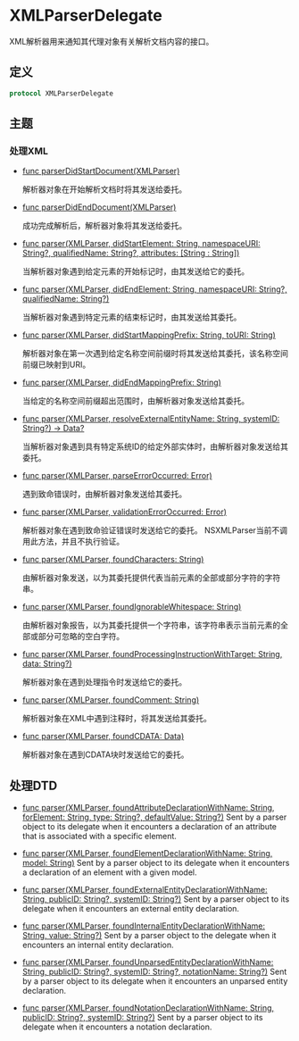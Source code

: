 # XMLParserDelegate

XML解析器用来通知其代理对象有关解析文档内容的接口。

## 定义

```swift
protocol XMLParserDelegate
```

## 主题

### 处理XML

* [func parserDidStartDocument(XMLParser)]()

    解析器对象在开始解析文档时将其发送给委托。

* [func parserDidEndDocument(XMLParser)]()

    成功完成解析后，解析器对象将其发送给委托。

* [func parser(XMLParser, didStartElement: String, namespaceURI: String?, qualifiedName: String?, attributes: [String : String])]()

    当解析器对象遇到给定元素的开始标记时，由其发送给它的委托。

* [func parser(XMLParser, didEndElement: String, namespaceURI: String?, qualifiedName: String?)]()

    当解析器对象遇到特定元素的结束标记时，由其发送给其委托。

* [func parser(XMLParser, didStartMappingPrefix: String, toURI: String)]()

    解析器对象在第一次遇到给定名称空间前缀时将其发送给其委托，该名称空间前缀已映射到URI。

* [func parser(XMLParser, didEndMappingPrefix: String)]()

    当给定的名称空间前缀超出范围时，由解析器对象发送给其委托。

* [func parser(XMLParser, resolveExternalEntityName: String, systemID: String?) -> Data?]()

    当解析器对象遇到具有特定系统ID的给定外部实体时，由解析器对象发送给其委托。

* [func parser(XMLParser, parseErrorOccurred: Error)]()

    遇到致命错误时，由解析器对象发送给其委托。

* [func parser(XMLParser, validationErrorOccurred: Error)]()

    解析器对象在遇到致命验证错误时发送给它的委托。 NSXMLParser当前不调用此方法，并且不执行验证。

* [func parser(XMLParser, foundCharacters: String)]()

    由解析器对象发送，以为其委托提供代表当前元素的全部或部分字符的字符串。

* [func parser(XMLParser, foundIgnorableWhitespace: String)]()

    由解析器对象报告，以为其委托提供一个字符串，该字符串表示当前元素的全部或部分可忽略的空白字符。

* [func parser(XMLParser, foundProcessingInstructionWithTarget: String, data: String?)]()

    解析器对象在遇到处理指令时发送给它的委托。

* [func parser(XMLParser, foundComment: String)]()

    解析器对象在XML中遇到注释时，将其发送给其委托。

* [func parser(XMLParser, foundCDATA: Data)]()

    解析器对象在遇到CDATA块时发送给它的委托。

## 处理DTD

* [func parser(XMLParser, foundAttributeDeclarationWithName: String, forElement: String, type: String?, defaultValue: String?)]()
Sent by a parser object to its delegate when it encounters a declaration of an attribute that is associated with a specific element.

* [func parser(XMLParser, foundElementDeclarationWithName: String, model: String)]()
Sent by a parser object to its delegate when it encounters a declaration of an element with a given model.

* [func parser(XMLParser, foundExternalEntityDeclarationWithName: String, publicID: String?, systemID: String?)]()
Sent by a parser object to its delegate when it encounters an external entity declaration.

* [func parser(XMLParser, foundInternalEntityDeclarationWithName: String, value: String?)]()
Sent by a parser object to the delegate when it encounters an internal entity declaration.

* [func parser(XMLParser, foundUnparsedEntityDeclarationWithName: String, publicID: String?, systemID: String?, notationName: String?)]()
Sent by a parser object to its delegate when it encounters an unparsed entity declaration.

* [func parser(XMLParser, foundNotationDeclarationWithName: String, publicID: String?, systemID: String?)]()
Sent by a parser object to its delegate when it encounters a notation declaration.